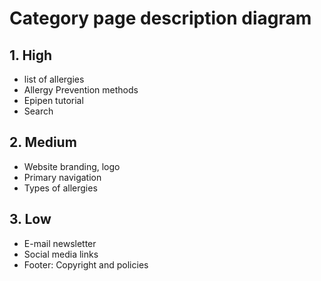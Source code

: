 # Category page description diagram

## 1. High

- list of allergies
- Allergy Prevention methods
- Epipen tutorial
- Search

## 2. Medium

- Website branding, logo
- Primary navigation
- Types of allergies

## 3. Low

- E-mail newsletter
- Social media links
- Footer: Copyright and policies